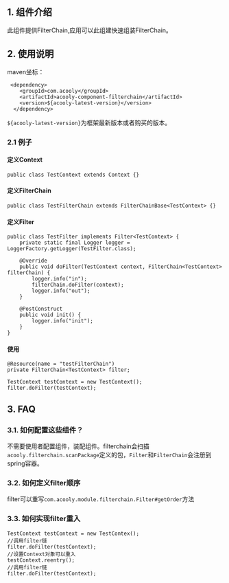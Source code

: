 <!-- title: 过滤器组件   -->
<!-- type: infrastructure -->
<!-- author: qiubo -->
## 1. 组件介绍

此组件提供FilterChain,应用可以此组建快速组装FilterChain。

## 2. 使用说明

maven坐标：

     <dependency>
        <groupId>com.acooly</groupId>
        <artifactId>acooly-component-filterchain</artifactId>
        <version>${acooly-latest-version}</version>
      </dependency>

`${acooly-latest-version}`为框架最新版本或者购买的版本。

### 2.1 例子
         
#### 定义Context

	public class TestContext extends Context {}

#### 定义FilterChain

	public class TestFilterChain extends FilterChainBase<TestContext> {}

#### 定义Filter

	public class TestFilter implements Filter<TestContext> {
		private static final Logger logger = LoggerFactory.getLogger(TestFilter.class);
		
		@Override
		public void doFilter(TestContext context, FilterChain<TestContext> filterChain) {
			logger.info("in");
			filterChain.doFilter(context);
			logger.info("out");
		}
		
		@PostConstruct
		public void init() {
			logger.info("init");
		}
	}

#### 使用

	@Resource(name = "testFilterChain")
	private FilterChain<TestContext> filter;
	
	TestContext testContext = new TestContext();
	filter.doFilter(testContext);

## 3. FAQ

### 3.1. 如何配置这些组件？

不需要使用者配置组件，装配组件。filterchain会扫描`acooly.filterchain.scanPackage`定义的包，`Filter`和`FilterChain`会注册到spring容器。

### 3.2. 如何定义filter顺序

filter可以重写`com.acooly.module.filterchain.Filter#getOrder`方法

### 3.3. 如何实现filter重入

	TestContext testContext = new TestContex();
	//调用filter链
	filter.doFilter(testContext);
	//设置Context对象可以重入
	testContext.reentry();
	//调用filter链
	filter.doFilter(testContext);
